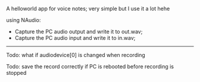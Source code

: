 A helloworld app for voice notes; very simple but I use it a lot hehe

using NAudio:
 - Capture the PC audio output and write it to out.wav;
 - Capture the PC audio input and write it to in.wav;

-------------

Todo: what if audiodevice[0] is changed when recording

Todo: save the record correctly if PC is rebooted before recording is stopped

